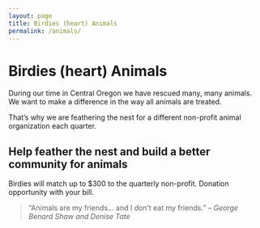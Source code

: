 ```yaml
---
layout: page
title: Birdies (heart) Animals
permalink: /animals/
---
```


# Birdies (heart) Animals

During our time in Central Oregon we have rescued many, many animals.  We want to make a difference in the way all animals are treated. 

That’s why we are feathering the nest for a different  non-profit animal organization each quarter.

## Help feather the nest and build a better community for animals

Birdies will match up to $300 to the quarterly non-profit. Donation opportunity with your bill.

> “Animals are my friends… and I don’t eat my friends.” 
<cite>– George Benard Shaw and Denise Tate</cite>